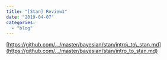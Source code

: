 ```yaml
---
title: "[Stan] Review1"
date: "2019-04-07"
categories: 
  - "blog"
---
```


[https://github.com/.../master/bayesian/stan/intro\_to\_stan.md](https://github.com/.../master/bayesian/stan/intro_to_stan.md)
